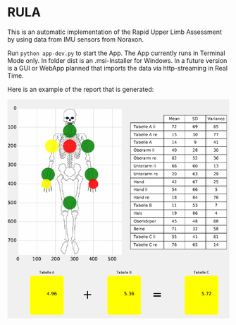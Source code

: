 # RULA
 This is an automatic implementation of the Rapid Upper Limb Assessment by using data from IMU sensors from Noraxon. 

Run `python app-dev.py` to start the App. The App currently runs in Terminal Mode only. In folder dist is an .msi-Installer for Windows.
In a future version is a GUI or WebApp planned that imports the data via http-streaming in Real Time.

Here is an example of the report that is generated:

![](https://github.com/benellinger/RULA/blob/master/pics/github_cover.PNG)
